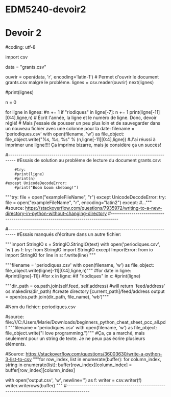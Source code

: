 # EDM5240-devoir2
# Devoir 2

#coding: utf-8

import csv

data = "grants.csv"

ouvrir = open(data, 'r', encoding='latin-1') # Permet d'ouvrir le document grants.csv malgré le problème.
lignes = csv.reader(ouvrir)
next(lignes)

#print(lignes)

n = 0

for ligne in lignes:
	#n += 1
	if "riodiques" in ligne[-7]:
		n += 1
		print(ligne[-11][0:4],ligne,n)
		# Écrit l'année, la ligne et le numéro de ligne. Donc, devoir réglé!
		# Mais j'essaie de pousser un peu plus loin et de sauvegarder dans un nouveau fichier avec une colonne pour la date:
		filename = 'periodiques.csv'
		with open(filename, 'w') as file_object:
			file_object.write("%s, %s, %s" % (n,ligne[-11][0:4],ligne))
			#J'ai réussi à imprimer une ligne!!!! Ça imprime bizarre, mais je considère ça un succès!



#---------------------------------------------------------------------------------
#Essais de solution au problème de lecture du document grants.csv: 

    	#try: 
		#print(ligne)
		#print(n)
	#except UnicodeDecodeError:
		#print("Boom boom shebang!")
"""try:
    file = open("exampleFileName", "r")
except UnicodeDecodeError:
    try:
        file = open("exampleFileName", "r", encoding="latin2")
    except: #..."""
#source: https://stackoverflow.com/questions/7935972/writing-to-a-new-directory-in-python-without-changing-directory
#---------------------------------------------------------------------------------


#---------------------------------------------------------------------------------
#Essais manqués d'écriture dans un autre fichier:

"""import StringIO
s = StringIO.StringIO(text)
with open('periodiques.csv', 'w') as f:
    try:
    	from StringIO import StringIO
    except ImportError:
    	from io import StringIO
    for line in s:
    	f.write(line)
"""

"""filename = 'periodiques.csv'
with open(filename, 'w') as file_object:
	file_object.write(ligne[-11][0:4],ligne,n)"""
		#for date in ligne:
			#print(ligne[-11])
	#for x in ligne:
		#if "riodiques" in x:
			#print(ligne)

"""dir_path = os.path.join(self.feed, self.address)  #will return 'feed/address'
os.makedirs(dir_path)                             #create directory [current_path]/feed/address
output = open(os.path.join(dir_path, file_name), 'wb')"""

#Nom du fichier: periodiques.csv

#source: file:///C:/Users/Marie/Downloads/beginners_python_cheat_sheet_pcc_all.pdf
"""filename = 'periodiques.csv'
with open(filename, 'w') as file_object:
 file_object.write("I love programming.")"""
 #Ça, ça a marché, mais seulement pour un string de texte. Je ne peux pas écrire plusieurs éléments.
 
#Source: https://stackoverflow.com/questions/36003630/write-a-python-3-list-to-csv
"""for row_index, list in enumerate(buffer):
    for column_index, string in enumerate(list):
        buffer[row_index][column_index] = buffer[row_index][column_index]

with open('output.csv', 'w', newline='') as f:
    writer = csv.writer(f)
    writer.writerows(buffer)
"""
#-----------------------------------------------------------------------------------------
